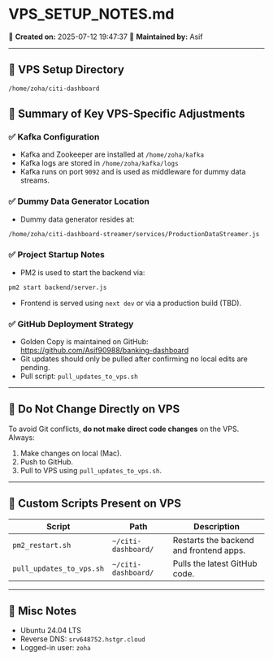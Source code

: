 # VPS_SETUP_NOTES.md

📅 **Created on:** 2025-07-12 19:47:37
👤 **Maintained by:** Asif

---

## 🔧 VPS Setup Directory

```bash
/home/zoha/citi-dashboard
```

## 🧠 Summary of Key VPS-Specific Adjustments

### ✅ Kafka Configuration
- Kafka and Zookeeper are installed at `/home/zoha/kafka`
- Kafka logs are stored in `/home/zoha/kafka/logs`
- Kafka runs on port `9092` and is used as middleware for dummy data streams.

### ✅ Dummy Data Generator Location
- Dummy data generator resides at:
```bash
/home/zoha/citi-dashboard-streamer/services/ProductionDataStreamer.js
```

### ✅ Project Startup Notes
- PM2 is used to start the backend via:
```bash
pm2 start backend/server.js
```

- Frontend is served using `next dev` or via a production build (TBD).

### ✅ GitHub Deployment Strategy
- Golden Copy is maintained on GitHub: https://github.com/Asif90988/banking-dashboard
- Git updates should only be pulled after confirming no local edits are pending.
- Pull script: `pull_updates_to_vps.sh`

---

## 🛑 Do Not Change Directly on VPS
To avoid Git conflicts, **do not make direct code changes** on the VPS. Always:
1. Make changes on local (Mac).
2. Push to GitHub.
3. Pull to VPS using `pull_updates_to_vps.sh`.

---

## 📝 Custom Scripts Present on VPS
| Script | Path | Description |
|--------|------|-------------|
| `pm2_restart.sh` | `~/citi-dashboard/` | Restarts the backend and frontend apps. |
| `pull_updates_to_vps.sh` | `~/citi-dashboard/` | Pulls the latest GitHub code. |

---

## 📌 Misc Notes
- Ubuntu 24.04 LTS
- Reverse DNS: `srv648752.hstgr.cloud`
- Logged-in user: `zoha`

